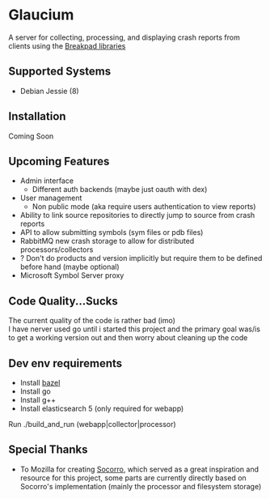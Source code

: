 # Glaucium

A server for collecting, processing, and displaying crash reports from
clients using the [Breakpad libraries](http://code.google.com/p/google-breakpad/)

## Supported Systems

* Debian Jessie (8)

## Installation

Coming Soon

## Upcoming Features

* Admin interface
  * Different auth backends (maybe just oauth with dex)
* User management
  * Non public mode (aka require users authentication to view reports)
* Ability to link source repositories to directly jump to source from crash reports
* API to allow submitting symbols (sym files or pdb files)
* RabbitMQ new crash storage to allow for distributed processors/collectors
* ? Don't do products and version implicitly but require them to be defined before hand (maybe optional)
* Microsoft Symbol Server proxy

## Code Quality...Sucks

The current quality of the code is rather bad (imo)  
I have nerver used go until i started this project and the primary goal was/is  
to get a working version out and then worry about cleaning up the code

## Dev env requirements

* Install [bazel](https://bazel.build/versions/master/docs/install.html)
* Install go
* Install g++
* Install elasticsearch 5 (only required for webapp)

Run ./build_and_run (webapp|collector|processor)


## Special Thanks

- To Mozilla for creating [Socorro](https://github.com/mozilla/socorro),
  which served as a great inspiration and resource for this project,
  some parts are currently directly based on Socorro's implementation
  (mainly the processor and filesystem storage)
